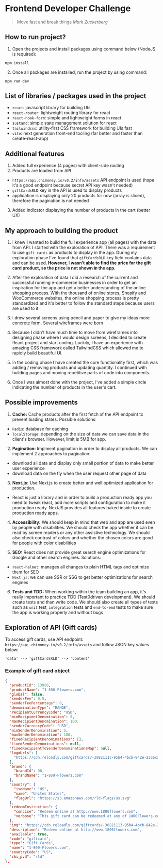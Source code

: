 # Frontend Developer Challenge

> Move fast and break things
> *Mark Zuckerberg*

## How to run project?
1. Open the projects and install packages using command below (NodeJS is required):

```bash
npm install
```

2. Once all packages are installed, run the project by using command:

```
npm run dev
```

## List of libraries / packages used in the project
- `react`: javascript library for building UIs
- `react-router`: lightweight routing library for react
- `react-hook-form`: simple and lightweight forms in react
- `zustand`: simple state management solution for react
- `tailwindcss`: utility-first CSS framework for building UIs fast
- `vite`: next generation front-end tooling (far better and faster than create-react-app)

## Additional features
1. Added full experience (4 pages) with client-side routing
2. Products are loaded from API
  - `https://api.chimoney.io/v0.2/info/assets` API endpoint is used (hope it's a good endpoint because secret API key wasn't needed)
  - `giftCardsRLD` key in the API is used to display products
  - application is displaying only 20 products for now (array is sliced), therefore the pagination is not needed
3. Added indicator displaying the number of products in the cart (better UX)

## My approach to building the product
1. I knew I wanted to build the full experience app (all pages) with the data from API. I started with the exploration of API. There was a requirement to use `gift cards` as products to display in the app. During my exploration phase I've found that `giftCardsRLD` key field contains data and can be used. **However, I wasn't able to find the price for the gift card product, so the price is not shown in the app.**

2. After the exploration of data I did a research of the current and successful running e-commerce businesses in order to get an inspiration for the app and get a better understanding of the online shopping process. With the thousand of online stores, Shopify and WooCommerce websites, the online shopping process is pretty standardized and it's better to follow the standard steps because users are used to it.  

3. I drew several screens using pencil and paper to give my ideas more concrete form. Several wireframes were born

4. Because I didn't have much time to move from wireframes into designing phase where I would design screens, I decided to create React project and start coding. Luckily, I have an experience with amazing CSS framework called TailwindCSS which allowed me to rapidly build beautiful UI.

5. In the coding phase I have created the core functionality first, which was adding / removing products and updating quantity. I continued with building pages and moving repetitive parts of code into components.

6. Once I was almost done with the project, I've added a simple circle indicating the number of products in the user's cart.

## Possible improvements
1. **Cache:** Cache products after the first fetch of the API endpoint to prevent loading states. Possible solutions:
  - `Redis`: database for caching
  - `localStorage`: depending on the size of data we can save data in the client's browser. However, limit is 5MB for app.

2. **Pagination:** Implment pagination in order to display all products. We can implement 2 approaches to pagination:
  - download all data and display only small portion of data to make better user experience
  - download data on the fly when the user request other page of data

3. **Next.js:** Use Next.js to create better and well optimized application for production.
  - React is just a library and in order to build a production ready app you need to tweak react, add more scripts and configuration to make it production ready. NextJS provides all features baked inside to create production ready apps.

4. **Accessibility:** We should keep in mind that web and app are used even by people with disabilities. We should check the app whether it can be read by screen readers or any other assistive technology. We should also check contrast of colors and whether the chosen colors are good for people with color disabilities

5. **SEO:** React does not provide great search engine optimizations for Google and other search engines. Solutions:
  - `react-helmet`: manages all changes to plain HTML tags and optimize them for SEO
  - `Next.js`: we can use SSR or SSG to get better optimizations for search engines 

6. **Tests and TDD:** When working within the team building an app, it's really important to practice TDD (Test0driven development). We should create tests and than write code. We should also create all types of tests such as `unit` test, `integration` tests and `end-to-end` tests to make sure the app is working properly and without bugs

## Exploration of API (Gift cards)

To access gift cards, use API endpoint: `https://api.chimoney.io/v0.2/info/assets` and follow JSON key values below:

```text
'data' --> 'giftCardsRLD' --> 'content'
```

### Example of gift card object

```json
{
  "productId": 13960,
  "productName": "1-800-Flowers.com",
  "global": false,
  "senderFee": 0.5,
  "senderFeePercentage": 0,
  "denominationType": "RANGE",
  "recipientCurrencyCode": "USD",
  "minRecipientDenomination": 5,
  "maxRecipientDenomination": 100,
  "senderCurrencyCode": "USD",
  "minSenderDenomination": 5,
  "maxSenderDenomination": 100,
  "fixedRecipientDenominations": [],
  "fixedSenderDenominations": null,
  "fixedRecipientToSenderDenominationsMap": null,
  "logoUrls": [
    "https://cdn.reloadly.com/giftcards/-30821113-95b4-4bcb-842e-2366ca4c668f1-800-Flowers.com.jpg"
  ],
  "brand": {
    "brandId": 98,
    "brandName": "1-800-Flowers.com"
  },
  "country": {
    "isoName": "US",
    "name": "United States",
    "flagUrl": "https://s3.amazonaws.com/rld-flags/us.svg"
  },
  "redeemInstruction": {
    "concise": "Redeem online at http://www.1800flowers.com",
    "verbose": "This gift card can be redeemed at any of 1800Flowers.com nine brands. &#13;Redeem online at http://www.1800baskets.com, http://www.1800flowers.com, http://www.cheryls.com, http://www.fruitbouquets.com, www.thepopcornfactory.com, www.harryanddavid.com, http://www.berries.com, www.personalizationuniverse.com, http://www.simplychocolate.com, http://www.stockyards.com, http://www.wolfermans.com. Please print out your digital card and present to the store associate."
  },
  "img": "https://cdn.reloadly.com/giftcards/-30821113-95b4-4bcb-842e-2366ca4c668f1-800-Flowers.com.jpg",
  "description": "Redeem online at http://www.1800flowers.com",
  "available": true,
  "code": "giftcard",
  "type": "Gift Cards",
  "name": "1-800-Flowers.com",
  "countryCode": "US",
  "chi_pvd": "rld"
},
```
